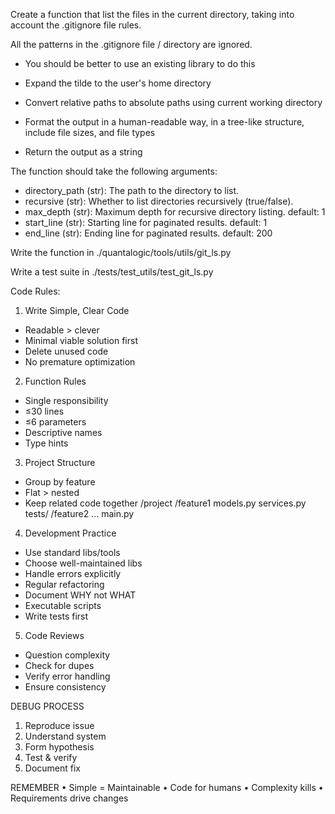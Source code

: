Create a function that list the files in the current directory, taking into account the .gitignore file rules.

All the patterns in the .gitignore file / directory are ignored.

- You should be better to use an existing library to do this
- Expand the tilde to the user's home directory
- Convert relative paths to absolute paths using current working directory

- Format the output in a human-readable way, in a tree-like structure, include file sizes, and file types
- Return the output as a string

The function should take the following arguments:
- directory_path (str): The path to the directory to list.
- recursive (str): Whether to list directories recursively (true/false).
- max_depth (str): Maximum depth for recursive directory listing. default: 1
- start_line (str): Starting line for paginated results. default: 1
- end_line (str): Ending line for paginated results. default: 200

Write the function in ./quantalogic/tools/utils/git_ls.py

Write a test suite in ./tests/test_utils/test_git_ls.py


Code Rules:

1. Write Simple, Clear Code
- Readable > clever
- Minimal viable solution first
- Delete unused code
- No premature optimization

2. Function Rules
- Single responsibility
- ≤30 lines
- ≤6 parameters
- Descriptive names
- Type hints

3. Project Structure
- Group by feature
- Flat > nested
- Keep related code together
/project
  /feature1
    models.py
    services.py
    tests/
  /feature2
    ...
  main.py

4. Development Practice
- Use standard libs/tools
- Choose well-maintained libs
- Handle errors explicitly 
- Regular refactoring
- Document WHY not WHAT
- Executable scripts
- Write tests first

5. Code Reviews
- Question complexity
- Check for dupes
- Verify error handling
- Ensure consistency

DEBUG PROCESS
1. Reproduce issue
2. Understand system
3. Form hypothesis
4. Test & verify
5. Document fix

REMEMBER
• Simple = Maintainable
• Code for humans
• Complexity kills
• Requirements drive changes

